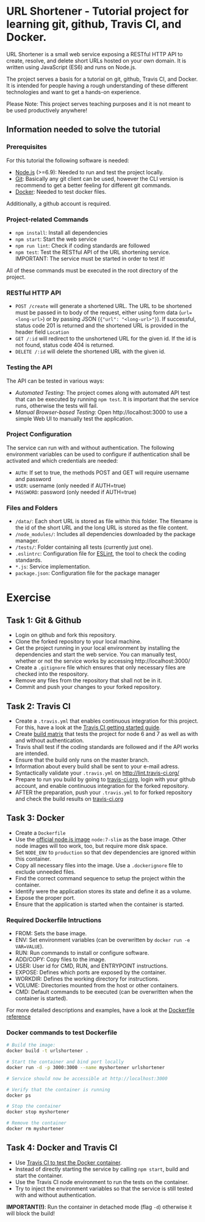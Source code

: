 # URL Shortener - Tutorial project for learning git, github, Travis CI, and Docker. 
URL Shortener is a small web service exposing a RESTful HTTP API to create, resolve, and delete short URLs hosted on your own domain. It is written using JavaScript (ES6) and runs on Node.js.

The project serves a basis for a tutorial on git, github, Travis CI, and Docker. It is intended for people having a rough understanding of these different technologies and want to get a hands-on experience.

Please Note: This project serves teaching purposes and it is not meant to be used productively anywhere!

## Information needed to solve the tutorial

### Prerequisites
For this tutorial the following software is needed:
- [Node.js](https://nodejs.org/) (>=6.9): Needed to run and test the project locally. 
- [Git](https://git-scm.com/downloads): Basically any git client can be used, however the CLI version is recommend to get a better feeling for different git commands.
- [Docker](https://docs.docker.com/engine/getstarted/step_one/): Needed to test docker files.

Additionally, a github account is required.

### Project-related Commands
- `npm install`: Install all dependencies
- `npm start`: Start the web service
- `npm run lint`: Check if coding standards are followed
- `npm test`: Test the RESTful API of the URL shortening service. IMPORTANT: The service must be started in order to test it!

All of these commands must be executed in the root directory of the project.

### RESTful HTTP API
- `POST /create` will generate a shortened URL. The URL to be shortened must be passed in to body of the request, either using form data (`url=<long-url>`) or by passing JSON (`{"url": "<long-url>"}`). If successful, status code 201 is returned and the shortened URL is provided in the header field `Location`
- `GET /:id` will redirect to the unshortened URL for the given id. If the id is not found, status code 404 is returned.
- `DELETE /:id` will delete the shortened URL with the given id. 

### Testing the API
The API can be tested in various ways:
- _Automated Testing_: The project comes along with automated API test that can be executed by running `npm test`. It is important that the service runs, otherwise the tests will fail.
- _Manual Browser-based Testing_: Open http://localhost:3000 to use a simple Web UI to manually test the application.

### Project Configuration
The service can run with and without authentication. The following environment variables can be used to configure if authentication shall be activated and which credentials are needed:
- `AUTH`: If set to true, the methods POST and GET will require username and password
- `USER`: username (only needed if AUTH=true)
- `PASSWORD`: password (only needed if AUTH=true)

### Files and Folders
- `/data/`: Each short URL is stored as file within this folder. The filename is the id of the short URL and the long URL is stored as the file content.
- `/node_modules/`: Includes all dependencies downloaded by the package manager.
- `/tests/`: Folder containing all tests (currently just one).
- `.eslintrc`: Configuration file for [ESLint](http://eslint.org/), the tool to check the coding standards.
- `*.js`: Service implementation.
- `package.json`: Configuration file for the package manager

# Exercise

## Task 1: Git & Github
- Login on github and fork this repository.
- Clone the forked repository to your local machine.
- Get the project running in your local environment by installing the dependencies and start the web service. You can manually test, whether or not the service works by accessing http://localhost:3000/
- Create a `.gitignore` file which ensures that only necessary files are checked into the respository.
- Remove any files from the repository that shall not be in it.
- Commit and push your changes to your forked repository.

## Task 2: Travis CI
- Create a `.travis.yml` that enables continuous integration for this project. For this, have a look at the [Travis CI getting started guide](https://docs.travis-ci.com/user/getting-started/).
- Create [build matrix](https://docs.travis-ci.com/user/customizing-the-build/#Build-Matrix) that tests the project for node 6 and 7 as well as with and without authentication.
- Travis shall test if the coding standards are followed and if the API works are intended.
- Ensure that the build only runs on the master branch.
- Information about every build shall be sent to your e-mail adress.
- Syntactically validate your `.travis.yml` on http://lint.travis-ci.org/
- Prepare to run you build by going to [travis-ci.org](http://travis-ci.org), login with your github account, and enable continuous integration for the forked repository.
- AFTER the preparation, push your `.travis.yml` to for forked repository and check the build results on [travis-ci.org](http://travis-ci.org)

## Task 3: Docker
- Create a `Dockerfile`
- Use the [official node.js image](https://hub.docker.com/_/node/) `node:7-slim` as the base image. Other node images will too work, too, but require more disk space.
- Set `NODE_ENV` to `production` so that dev dependencies are ignored within this container.
- Copy all necessary files into the image. Use a `.dockerignore` file to exclude unneeded files.
- Find the correct command sequence to setup the project within the container.
- Identify were the application stores its state and define it as a volume.
- Expose the proper port.
- Ensure that the application is started when the container is started.

### Required Dockerfile Intructions
- FROM: Sets the base image.
- ENV: Set environment variables (can be overwritten by `docker run -e VAR=VALUE`).
- RUN: Run commands to install or configure software.
- ADD/COPY: Copy files to the image.
- USER: User id for CMD, RUN, and ENTRYPOINT instructions.
- EXPOSE: Defines which ports are exposed by the container.
- WORKDIR: Defines the working directory for instructions.
- VOLUME: Directories mounted from the host or other containers.
- CMD: Default commands to be executed (can be overwritten when the container is started).

For more detailed descriptions and examples, have a look at the [Dockerfile reference](https://docs.docker.com/engine/reference/builder/)

### Docker commands to test Dockerfile
```sh
# Build the image:
docker build -t urlshortener .

# Start the container and bind port locally
docker run -d -p 3000:3000 --name myshortener urlshortener

# Service should now be accessible at http://localhost:3000

# Verify that the container is running
docker ps

# Stop the container
docker stop myshortener

# Remove the container
docker rm myshortener
```

## Task 4: Docker and Travis CI
- Use [Travis CI to test the Docker container](https://docs.travis-ci.com/user/docker/). 
- Instead of directly starting the service by calling `npm start`, build and start the container.
- Use the Travis CI node environment to run the tests on the container.
- Try to inject the environment variables so that the service is still tested with and without authentication.

**IMPORTANT(!)**: Run the container in detached mode (flag `-d`) otherwise it will block the build!
